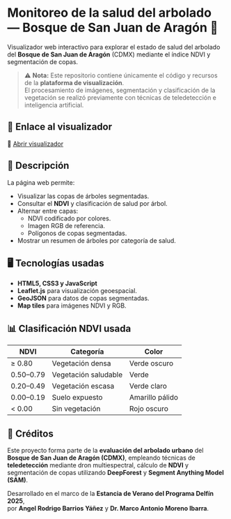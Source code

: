 # Monitoreo de la salud del arbolado — Bosque de San Juan de Aragón 🌳

Visualizador web interactivo para explorar el estado de salud del arbolado del **Bosque de San Juan de Aragón** (CDMX) mediante el índice NDVI y segmentación de copas.

> ⚠ **Nota:** Este repositorio contiene únicamente el código y recursos de la **plataforma de visualización**.  
> El procesamiento de imágenes, segmentación y clasificación de la vegetación se realizó previamente con técnicas de teledetección e inteligencia artificial.

## 🚀 Enlace al visualizador
🔗 [Abrir visualizador](https://rdgking.github.io/ndvi-visualizador/)

## 📌 Descripción
La página web permite:
- Visualizar las copas de árboles segmentadas.
- Consultar el **NDVI** y clasificación de salud por árbol.
- Alternar entre capas:
  - NDVI codificado por colores.
  - Imagen RGB de referencia.
  - Polígonos de copas segmentadas.
- Mostrar un resumen de árboles por categoría de salud.

## 🖥 Tecnologías usadas
- **HTML5, CSS3 y JavaScript**
- **Leaflet.js** para visualización geoespacial.
- **GeoJSON** para datos de copas segmentadas.
- **Map tiles** para imágenes NDVI y RGB.


## 📊 Clasificación NDVI usada
| NDVI        | Categoría               | Color |
|-------------|------------------------|-------|
| ≥ 0.80      | Vegetación densa       | Verde oscuro |
| 0.50–0.79   | Vegetación saludable   | Verde  |
| 0.20–0.49   | Vegetación escasa      | Verde claro |
| 0.00–0.19   | Suelo expuesto         | Amarillo pálido |
| < 0.00      | Sin vegetación         | Rojo oscuro  |

## 📜 Créditos
Este proyecto forma parte de la **evaluación del arbolado urbano** del  
**Bosque de San Juan de Aragón (CDMX)**, empleando técnicas de **teledetección** mediante dron multiespectral, cálculo de **NDVI** y segmentación de copas utilizando **DeepForest** y **Segment Anything Model (SAM)**.

Desarrollado en el marco de la **Estancia de Verano del Programa Delfín 2025**,  
por **Angel Rodrigo Barrios Yáñez** y **Dr. Marco Antonio Moreno Ibarra**.
